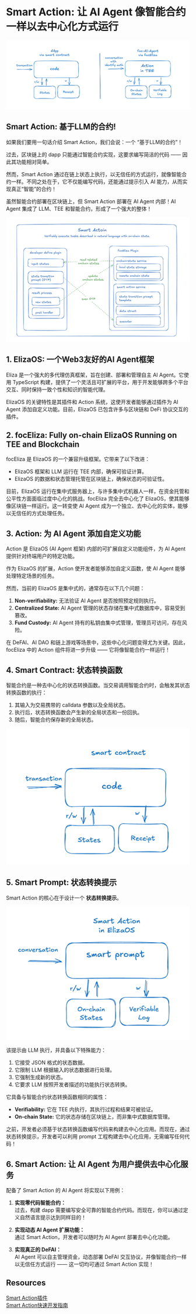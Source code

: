 # Smart Action: 让 AI Agent 像智能合约一样以去中心化方式运行

![img](sa-img2.png)

## Smart Action: 基于LLM的合约!

如果我们要用一句话介绍 Smart Action，我们会说：一个 “基于LLM的合约”！

过去，区块链上的 dapp 只能通过智能合约实现，这要求编写简洁的代码 —— 因此其功能相对简单。

然而，Smart Action 通过在链上状态上执行，以无信任的方式运行，就像智能合约一样。不同之处在于，它不仅能编写代码，还能通过提示引入 AI 能力，从而实现真正“智能”的合约！

虽然智能合约部署在区块链上，但 Smart Action 部署在 AI Agent 内部！AI Agent 集成了 LLM、TEE 和智能合约，形成了一个强大的整体！

![img](sa-img1.png)

## 1. ElizaOS: 一个Web3友好的AI Agent框架

Eliza 是一个强大的多代理仿真框架，旨在创建、部署和管理自主 AI Agent。它使用 TypeScript 构建，提供了一个灵活且可扩展的平台，用于开发能够跨多个平台交互、同时保持一致个性和知识的智能代理。

ElizaOS 的关键特性是其插件和 Action 系统，这使开发者能够通过插件为 AI Agent 添加自定义功能。目前，ElizaOS 已包含许多与区块链和 DeFi 协议交互的插件。

## 2. focEliza: Fully on-chain ElizaOS Running on TEE and Blockchain

focEliza 是 ElizaOS 的一个兼容升级框架。它带来了以下改进：

- ElizaOS 框架和 LLM 运行在 TEE 内部，确保可验证计算。
- ElizaOS 的数据和状态管理托管在区块链上，确保状态的可验证性。

目前，ElizaOS 运行在集中式服务器上，与许多集中式机器人一样，在资金托管和公平性方面面临过度中心化的挑战。focEliza 完全去中心化了 ElizaOS，使其能够像区块链一样运行。这一转变使 AI Agent 成为一个独立、去中心化的实体，能够以无信任的方式处理任务。

## 3. Action: 为 AI Agent 添加自定义功能

Action 是 ElizaOS (AI Agent 框架) 内部的可扩展自定义功能组件，为 AI Agent 提供针对终端用户的特定功能。

作为 ElizaOS 的扩展，Action 使开发者能够添加自定义函数，使 AI Agent 能够处理特定场景的任务。

然而，当前的 ElizaOS 是集中式的，通常存在以下几个问题：

1. **Non-verifiability:** 无法验证 AI Agent 是否按照预定规则执行。
2. **Centralized State:** AI Agent 管理的状态存储在集中式数据库中，容易受到篡改。
3. **Fund Custody:** AI Agent 持有的私钥由集中式管理，管理员可访问，存在风险。

在 DeFAI、AI DAO 和链上游戏等场景中，这些中心化问题变得尤为关键。因此，focEliza 中的 Action 组件将进一步升级 —— 它将像智能合约一样运行！

## 4. Smart Contract: 状态转换函数

智能合约是一种去中心化的状态转换函数。当交易调用智能合约时，会触发其状态转换函数的执行：

1. 其输入为交易携带的 calldata 参数以及全局状态。
2. 执行后，状态转换函数会产生新的全局状态和一份回执。
3. 随后，智能合约保存新的全局状态。

![img](sa-img4.png)

## 5. Smart Prompt: 状态转换提示

Smart Action 的核心在于设计一个 **状态转换提示**。

![img](sa-img3.png)

该提示由 LLM 执行，并具备以下特殊能力：

1. 它接受 JSON 格式的状态数据。
2. 它限制 LLM 根据输入的状态数据进行处理。
3. 它强制生成新的状态。
4. 它要求 LLM 按照开发者描述的功能执行状态转换。

它具备与智能合约状态转换函数相同的属性：

- **Verifiability:** 它在 TEE 内执行，其执行过程和结果可被验证。
- **On-chain State:** 它的状态存储在区块链上，而非集中式数据库管理。

之前，开发者必须基于状态转换函数编写代码来构建去中心化应用。而现在，通过状态转换提示，开发者可以利用 prompt 工程构建去中心化应用，无需编写任何代码！

## 6. Smart Action: 让 AI Agent 为用户提供去中心化服务

配备了 Smart Action 的 AI Agent 将实现以下用例：

1. **实现零代码智能合约：**  
   过去，构建 dapp 需要编写安全可靠的智能合约代码。而现在，你可以通过定义自然语言提示达到同样目的！

2. **实现动态 AI Agent 扩展功能：**  
   通过 Smart Action，开发者可以随时为 AI Agent 部署去中心化功能。

3. **实现真正的 DeFAI：**  
   AI Agent 可以自主管理资金，动态部署 DeFAI 交互协议，并像智能合约一样以无信任方式运行 —— 这一切均可通过 Smart Action 实现！

## Resources

[Smart Action插件](/zh/collection/plugins/smart-action.md)  
[Smart Action快速开发指南](/zh/dev-community/quick-start-smart-action.md)
